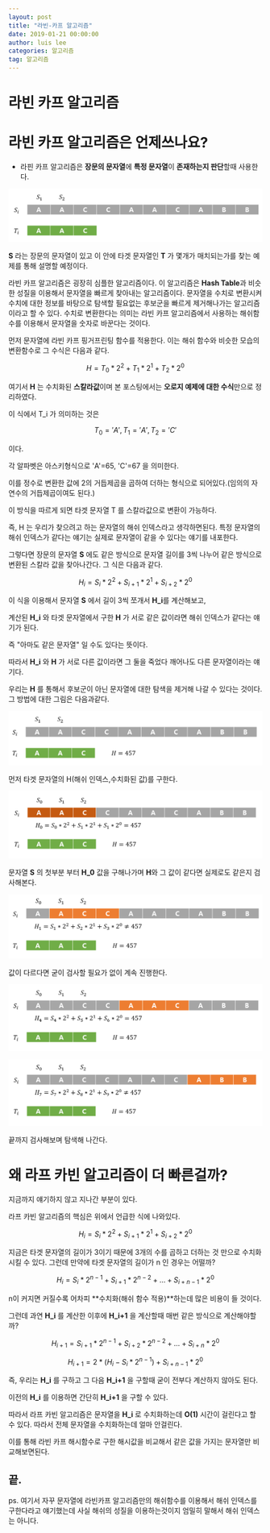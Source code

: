 ```yaml
---
layout: post
title: "라빈-카프 알고리즘"
date: 2019-01-21 00:00:00
author: luis lee
categories: 알고리즘
tag: 알고리즘
---
```


# 라빈 카프 알고리즘

# 라빈 카프 알고리즘은 언제쓰나요?

- 라핀 카프 알고리즘은 **장문의 문자열**에 **특정 문자열**이 **존재하는지 판단**할때 사용한다.

![](Untitled-f6fc2c3e-8609-4ea9-9413-bba4eb40f0a2.png)

**S** 라는 장문의 문자열이 있고 이 안에 타겟 문자열인 **T** 가 몇개가 매치되는가를 찾는 예제를 통해 설명할 예정이다.

라빈 카프 알고리즘은 굉장히 심플한 알고리즘이다. 이 알고리즘은 **Hash Table**과 비슷한 성질을 이용해서 문자열을 빠르게 찾아내는 알고리즘이다. 문자열을 수치로 변환시켜 수치에 대한 정보를 바탕으로 탐색할 필요없는 후보군을 빠르게 제거해나가는 알고리즘이라고 할 수 있다. 수치로 변환한다는 의미는 라빈 카프 알고리즘에서 사용하는 해쉬함수를 이용해서 문자열을 숫자로 바꾼다는 것이다.

먼저 문자열에 라빈 카프 핑거프린팅 함수를 적용한다. 이는 해쉬 함수와 비슷한 모습의 변환함수로 그 수식은 다음과 같다.

$$H=T_0*2^2+T_1*2^1+T_2*2^0$$

여기서 **H** 는 수치화된 **스칼라값**이며 본 포스팅에서는 **오로지 예제에 대한 수식**만으로 정리하였다.

이 식에서 T_i 가 의미하는 것은

$$T_0='A' , T_1='A',T_2='C'$$

이다.

각 알파벳은 아스키형식으로 'A'=65, 'C'=67 을 의미한다.

이를 정수로 변환한 값에 2의 거듭제곱을 곱하여 더하는 형식으로 되어있다.(임의의 자연수의 거듭제곱이여도 된다.)

이 방식을 따르게 되면 타겟 문자열 T 를 스칼라값으로 변환이 가능하다.

즉, H 는 우리가 찾으려고 하는 문자열의 해쉬 인덱스라고 생각하면된다. 특정 문자열의 해쉬 인덱스가 같다는 얘기는 실제로 문자열이 같을 수 있다는 얘기를 내포한다.

그렇다면 장문의 문자열 **S** 에도 같은 방식으로 문자열 길이를 3씩 나누어 같은 방식으로 변환된 스칼라 값을 찾아나간다. 그 식은 다음과 같다.

$$H_i=S_i*2^2+S_{i+1}*2^1+S_{i+2}*2^0$$

이 식을 이용해서 문자열 **S** 에서 길이 3씩 쪼개서 **H_i**를 계산해보고,

계산된 **H_i** 와 타겟 문자열에서 구한 **H** 가 서로 같은 값이라면 해쉬 인덱스가 같다는 얘기가 된다.

즉 "아마도 같은 문자열" 일 수도 있다는 뜻이다. 

따라서 **H_i** 와 **H** 가 서로 다른 값이라면 그 둘을 죽었다 깨어나도 다른 문자열이라는 얘기다.

우리는 **H** 를 통해서 후보군이 아닌 문자열에 대한 탐색을 제거해 나갈 수 있다는 것이다. 그 방법에 대한 그림은 다음과같다.

![](Untitled-d3dd426b-0911-4faf-b863-8010e37edc7c.png)

먼저 타겟 문자열의 H(해쉬 인덱스,수치화된 값)를 구한다.

![](Untitled-a7c4a0ec-369b-4718-8280-7521e36f20e9.png)

문자열 **S** 의 첫부분 부터 **H_0** 값을 구해나가며 **H**와 그 값이 같다면 실제로도 같은지 검사해본다.

![](Untitled-7da602db-324c-4870-a94d-6c5705517a02.png)

값이 다르다면 굳이 검사할 필요가 없이 계속 진행한다.

![](Untitled-e5d5c22f-fb8d-4339-8a94-1cef1d00fea7.png)

![](Untitled-cf7af7e0-7577-4d85-ba8b-c763ae132a47.png)

끝까지 검사해보며 탐색해 나간다.

# 왜 라프 카빈 알고리즘이 더 빠른걸까?

지금까지 얘기하지 않고 지나간 부분이 있다.

라프 카빈 알고리즘의 핵심은 위에서 언급한 식에 나와있다.

$$H_i=S_i*2^2+S_{i+1}*2^1+S_{i+2}*2^0$$

지금은 타겟 문자열의 길이가 3이기 때문에 3개의 수를 곱하고 더하는 것 만으로 수치화 시킬 수 있다. 그런데 만약에 타겟 문자열의 길이가 n 인 경우는 어떨까?

$$H_i=S_i*2^{n-1}+S_{i+1}*2^{n-2}+...+S_{i+n-1}*2^0$$

n이 커지면 커질수록 어차피 **수치화(해쉬 함수 적용)**하는데 많은 비용이 들 것이다.

그런데 과연 **H_i** 를 계산한 이후에 **H_i+1** 을 계산할때 매번 같은 방식으로 계산해야할까?

$$H_{i+1}=S_{i+1}*2^{n-1}+S_{i+2}*2^{n-2}+...+S_{i+n}*2^0$$

$$H_{i+1}=2*{(H_i-S_{i}*2^{n-1})}+S_{i+n-1}*2^0$$

즉, 우리는 **H_i** 를 구하고 그 다음 **H_i+1** 을 구할때 굳이 전부다 계산하지 않아도 된다.

이전의 **H_i** 를 이용하면 간단히 **H_i+1** 을 구할 수 있다.

따라서 라프 카빈 알고리즘은 문자열을 **H_i** 로 수치화하는데 **O(1)** 시간이 걸린다고 할 수 있다. 따라서 전체 문자열을 수치화하는데 얼마 안걸린다.

이를 통해 라빈 카프 해시함수로 구한 해시값을 비교해서 같은 값을 가지는 문자열만 비교해보면된다.

## 끝.

ps. 여기서 자꾸 문자열에 라빈카프 알고리즘만의 해쉬함수를 이용해서 해쉬 인덱스를 구한다라고 얘기했는데 사실 해쉬의 성질을 이용하는것이지 엄밀히 말해서 해쉬 인덱스는 아니다.